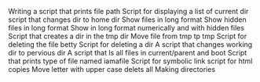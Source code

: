 Writing a script that prints file path
Script for displaying a list of current dir
script that changes dir to home dir
Show files in long format
Show hidden files in long format
Show in long format numerically and with hidden files
Script that creates a dir in the tmp dir
Move file from tmp tp tmp
Script for deleting the file betty
Script for deleting a dir
A script that changes working dir to pervious dir
A script that ls all files in current/parent and boot
Script that prints type of file named iamafile
Script for symbolic link
script for html copies
 Move letter with upper case
delets all
Making directories
